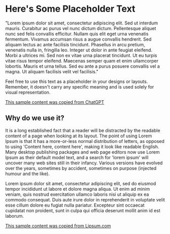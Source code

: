 # Here's Some Placeholder Text
"Lorem ipsum dolor sit amet, consectetur adipiscing elit. Sed ut interdum mauris. Curabitur ac purus vel nunc dictum dictum. Pellentesque aliquet nunc sed felis convallis efficitur. Nullam quis elit eget urna venenatis fermentum. Vivamus accumsan risus a augue convallis hendrerit. Sed aliquam lectus ac ante facilisis tincidunt. Phasellus in arcu pretium, venenatis nulla in, fringilla leo. Integer ut dolor in ante feugiat eleifend. Morbi a ultrices mi. Sed non ex vitae urna placerat tincidunt. Ut eu turpis vitae risus tempor eleifend. Maecenas semper quam et enim ullamcorper lobortis. Mauris et urna tellus. Sed eu ante a purus posuere convallis vel a magna. Ut aliquam facilisis velit vel facilisis."

Feel free to use this text as a placeholder in your designs or layouts. Remember, it doesn't carry any specific meaning and is used solely for visual representation.

[This sample content was copied from ChatGPT](https://chat.openai.com)

## Why do we use it?

It is a long established fact that a reader will be distracted by the readable content of a page when looking at its layout. The point of using Lorem Ipsum is that it has a more-or-less normal distribution of letters, as opposed to using 'Content here, content here', making it look like readable English. Many desktop publishing packages and web page editors now use Lorem Ipsum as their default model text, and a search for 'lorem ipsum' will uncover many web sites still in their infancy. Various versions have evolved over the years, sometimes by accident, sometimes on purpose (injected humour and the like).

Lorem ipsum dolor sit amet, consectetur adipiscing elit, sed do eiusmod tempor incididunt ut labore et dolore magna aliqua. Ut enim ad minim veniam, quis nostrud exercitation ullamco laboris nisi ut aliquip ex ea commodo consequat. Duis aute irure dolor in reprehenderit in voluptate velit esse cillum dolore eu fugiat nulla pariatur. Excepteur sint occaecat cupidatat non proident, sunt in culpa qui officia deserunt mollit anim id est laborum.

[This sample content was copied from Lipsum.com](https://www.lipsum.com)